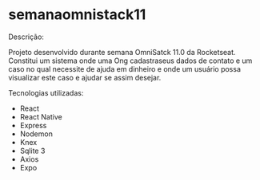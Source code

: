 # semanaomnistack11

Descrição: 

Projeto desenvolvido durante semana OmniSatck 11.0 da Rocketseat. Constitui um sistema onde uma Ong cadastraseus dados de contato e um caso no qual necessite de ajuda em dinheiro e onde um usuário possa visualizar este caso e ajudar se assim desejar. 

Tecnologias utilizadas:

 - React
 - React Native
 - Express
 - Nodemon
 - Knex
 - Sqlite 3
 - Axios
 - Expo
